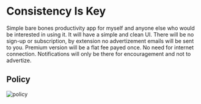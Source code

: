 # Consistency Is Key
Simple bare bones productivity app for myself and anyone else who would be interested in using it.
It will have a simple and clean UI.
There will be no sign-up or subscription, by extension no advertizement emails will be sent to you.
Premium version will be a flat fee payed once.
No need for internet connection.
Notifications will only be there for encouragement and not to advertize.

## Policy
![policy](https://user-images.githubusercontent.com/50592835/128653935-9ddfd3da-915f-4fb0-94c8-544ecb544e85.png)
